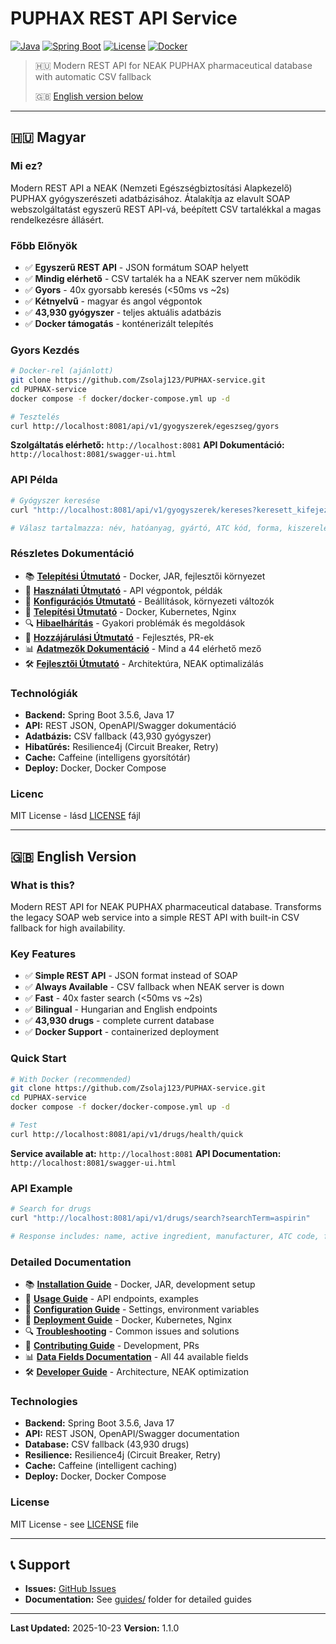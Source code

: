 # PUPHAX REST API Service

[![Java](https://img.shields.io/badge/Java-17-orange.svg)](https://openjdk.org/)
[![Spring Boot](https://img.shields.io/badge/Spring%20Boot-3.5.6-brightgreen.svg)](https://spring.io/projects/spring-boot)
[![License](https://img.shields.io/badge/License-MIT-blue.svg)](LICENSE)
[![Docker](https://img.shields.io/badge/Docker-Ready-blue.svg)](https://www.docker.com/)

> 🇭🇺 Modern REST API for NEAK PUPHAX pharmaceutical database with automatic CSV fallback
>
> 🇬🇧 [English version below](#english-version)

---

## 🇭🇺 Magyar

### Mi ez?

Modern REST API a NEAK (Nemzeti Egészségbiztosítási Alapkezelő) PUPHAX gyógyszerészeti adatbázisához. Átalakítja az elavult SOAP webszolgáltatást egyszerű REST API-vá, beépített CSV tartalékkal a magas rendelkezésre állásért.

### Főbb Előnyök

- ✅ **Egyszerű REST API** - JSON formátum SOAP helyett
- ✅ **Mindig elérhető** - CSV tartalék ha a NEAK szerver nem működik
- ✅ **Gyors** - 40x gyorsabb keresés (<50ms vs ~2s)
- ✅ **Kétnyelvű** - magyar és angol végpontok
- ✅ **43,930 gyógyszer** - teljes aktuális adatbázis
- ✅ **Docker támogatás** - konténerizált telepítés

### Gyors Kezdés

```bash
# Docker-rel (ajánlott)
git clone https://github.com/Zsolaj123/PUPHAX-service.git
cd PUPHAX-service
docker compose -f docker/docker-compose.yml up -d

# Tesztelés
curl http://localhost:8081/api/v1/gyogyszerek/egeszseg/gyors
```

**Szolgáltatás elérhető:** `http://localhost:8081`
**API Dokumentáció:** `http://localhost:8081/swagger-ui.html`

### API Példa

```bash
# Gyógyszer keresése
curl "http://localhost:8081/api/v1/gyogyszerek/kereses?keresett_kifejezés=aspirin"

# Válasz tartalmazza: név, hatóanyag, gyártó, ATC kód, forma, kiszerelés, stb.
```

### Részletes Dokumentáció

- 📚 **[Telepítési Útmutató](guides/INSTALLATION.md)** - Docker, JAR, fejlesztői környezet
- 🚀 **[Használati Útmutató](guides/USAGE.md)** - API végpontok, példák
- 🔧 **[Konfigurációs Útmutató](guides/CONFIGURATION.md)** - Beállítások, környezeti változók
- 🐳 **[Telepítési Útmutató](guides/DEPLOYMENT.md)** - Docker, Kubernetes, Nginx
- 🔍 **[Hibaelhárítás](guides/TROUBLESHOOTING.md)** - Gyakori problémák és megoldások
- 🤝 **[Hozzájárulási Útmutató](guides/CONTRIBUTING.md)** - Fejlesztés, PR-ek
- 📊 **[Adatmezők Dokumentáció](docs/COMPREHENSIVE_DATA_FIELDS.md)** - Mind a 44 elérhető mező
- 🛠️ **[Fejlesztői Útmutató](docs/PUPHAX_DEVELOPMENT_GUIDE.md)** - Architektúra, NEAK optimalizálás

### Technológiák

- **Backend:** Spring Boot 3.5.6, Java 17
- **API:** REST JSON, OpenAPI/Swagger dokumentáció
- **Adatbázis:** CSV fallback (43,930 gyógyszer)
- **Hibatűrés:** Resilience4j (Circuit Breaker, Retry)
- **Cache:** Caffeine (intelligens gyorsítótár)
- **Deploy:** Docker, Docker Compose

### Licenc

MIT License - lásd [LICENSE](LICENSE) fájl

---

## 🇬🇧 English Version

### What is this?

Modern REST API for NEAK PUPHAX pharmaceutical database. Transforms the legacy SOAP web service into a simple REST API with built-in CSV fallback for high availability.

### Key Features

- ✅ **Simple REST API** - JSON format instead of SOAP
- ✅ **Always Available** - CSV fallback when NEAK server is down
- ✅ **Fast** - 40x faster search (<50ms vs ~2s)
- ✅ **Bilingual** - Hungarian and English endpoints
- ✅ **43,930 drugs** - complete current database
- ✅ **Docker Support** - containerized deployment

### Quick Start

```bash
# With Docker (recommended)
git clone https://github.com/Zsolaj123/PUPHAX-service.git
cd PUPHAX-service
docker compose -f docker/docker-compose.yml up -d

# Test
curl http://localhost:8081/api/v1/drugs/health/quick
```

**Service available at:** `http://localhost:8081`
**API Documentation:** `http://localhost:8081/swagger-ui.html`

### API Example

```bash
# Search for drugs
curl "http://localhost:8081/api/v1/drugs/search?searchTerm=aspirin"

# Response includes: name, active ingredient, manufacturer, ATC code, form, pack size, etc.
```

### Detailed Documentation

- 📚 **[Installation Guide](guides/INSTALLATION.md)** - Docker, JAR, development setup
- 🚀 **[Usage Guide](guides/USAGE.md)** - API endpoints, examples
- 🔧 **[Configuration Guide](guides/CONFIGURATION.md)** - Settings, environment variables
- 🐳 **[Deployment Guide](guides/DEPLOYMENT.md)** - Docker, Kubernetes, Nginx
- 🔍 **[Troubleshooting](guides/TROUBLESHOOTING.md)** - Common issues and solutions
- 🤝 **[Contributing Guide](guides/CONTRIBUTING.md)** - Development, PRs
- 📊 **[Data Fields Documentation](docs/COMPREHENSIVE_DATA_FIELDS.md)** - All 44 available fields
- 🛠️ **[Developer Guide](docs/PUPHAX_DEVELOPMENT_GUIDE.md)** - Architecture, NEAK optimization

### Technologies

- **Backend:** Spring Boot 3.5.6, Java 17
- **API:** REST JSON, OpenAPI/Swagger documentation
- **Database:** CSV fallback (43,930 drugs)
- **Resilience:** Resilience4j (Circuit Breaker, Retry)
- **Cache:** Caffeine (intelligent caching)
- **Deploy:** Docker, Docker Compose

### License

MIT License - see [LICENSE](LICENSE) file

---

## 📞 Support

- **Issues:** [GitHub Issues](https://github.com/Zsolaj123/PUPHAX-service/issues)
- **Documentation:** See [guides/](guides/) folder for detailed guides

---

**Last Updated:** 2025-10-23
**Version:** 1.1.0
